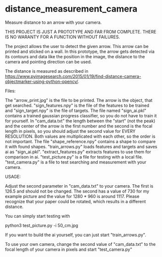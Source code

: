# distance_measurement_camera
Measure distance to an arrow with your camera.

THIS PROJECT IS JUST A PROTOTYPE AND FAR FROM COMPLETE. THERE IS NO WARANTY FOR A FUNCTION WITHOUT FAILURES.

The project allows the user to detect the given arrow. This arrow can be printed and sticked on a wall. In this prototype, the arrow gets detected via its contours and data like the position in the image, the distance to the camera and pointing direction can be used.

The distance is measured as described in https://www.pyimagesearch.com/2015/01/19/find-distance-camera-objectmarker-using-python-opencv/.


Files:

The "arrow_print.jpg" is the file to be printed. The arrow is the object, that get searched.
"sign_features.npy" is the file of the features to be trained and "sign_target.npy" is the file of targets.
The file named "sign_ai.pkl" contains a trained gaussian progress classifier, so you do not have to train it for yourself.
In "cam_data.txt" the length between the "start" (not the peak) and the center of the arrow is the first number and the second is the focal length in pixels, so you
should adjust the second value for EVERY RESOLUTION. Both values are multiplicated with each other, so the order is not important.
The file "shape_reference.npy" contains a shape to compare it with found shapes.
"train_arrows.py" loads features and targets and saves ai as "sign_ai.pkl".
"extract_features.py" extracts features to use them for comparison in ai.
"test_picture.py" is a file for testing with a local file.
"test_camera.py" is a file to test searching and measurement with your camera.

USAGE:

Adjust the second parameter in "cam_data.txt" to your camera. The first is 126.5 and should not be changed. The second has a value of 730 for my example picture and the value for 1280 * 960 is around 1117. Please recognize that your paper could be rotated, which results in a different distance.

You can simply start testing with 

python3 test_picture.py -i 50_cm.jpg

If you want to build the ai yourself, you can just start "train_arrows.py".

To use your own camera, change the second value of "cam_data.txt" to the focal length of your camera in pixels and start "test_camera.py"



